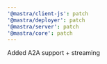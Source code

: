 ```yaml
---
'@mastra/client-js': patch
'@mastra/deployer': patch
'@mastra/server': patch
'@mastra/core': patch
---
```


Added A2A support + streaming
